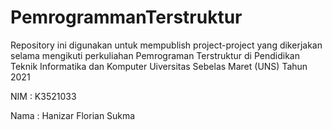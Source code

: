 # PemrogrammanTerstruktur
Repository ini digunakan untuk mempublish project-project yang dikerjakan selama mengikuti perkuliahan Pemrograman Terstruktur di Pendidikan Teknik Informatika dan Komputer
Uiversitas Sebelas Maret (UNS) Tahun 2021

NIM  : K3521033

Nama : Hanizar Florian Sukma
